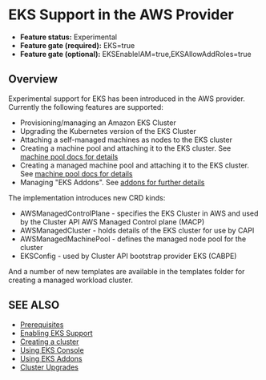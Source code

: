 # EKS Support in the AWS Provider

- **Feature status:** Experimental
- **Feature gate (required):** EKS=true
- **Feature gate (optional):** EKSEnableIAM=true,EKSAllowAddRoles=true

## Overview

Experimental support for EKS has been introduced in the AWS provider. Currently the following features are supported:

- Provisioning/managing an Amazon EKS Cluster
- Upgrading the Kubernetes version of the EKS Cluster
- Attaching a self-managed machines as nodes to the EKS cluster
- Creating a machine pool and attaching it to the EKS cluster. See [machine pool docs for details](../machinepools.md)
- Creating a managed machine pool and attaching it to the EKS cluster. See [machine pool docs for details](../machinepools.md)
- Managing "EKS Addons". See [addons for further details](./addons.md)

The implementation introduces new CRD kinds:

- AWSManagedControlPlane - specifies the EKS Cluster in AWS and used by the Cluster API AWS Managed Control plane (MACP)
- AWSManagedCluster - holds details of the EKS cluster for use by CAPI
- AWSManagedMachinePool - defines the managed node pool for the cluster
- EKSConfig - used by Cluster API bootstrap provider EKS (CABPE)

And a number of new templates are available in the templates folder for creating a managed workload cluster.


## SEE ALSO

* [Prerequisites](prerequisites.md)
* [Enabling EKS Support](enabling.md)
* [Creating a cluster](creating-a-cluster.md)
* [Using EKS Console](eks-console.md)
* [Using EKS Addons](addons.md)
* [Cluster Upgrades](cluster-upgrades.md)